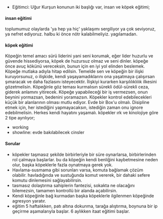 * Eğitimci: Uğur Kurşun
konunun iki başlığı var, insan ve köpek eğitimi;

#### insan eğitimi 
toplumumuz olaylarda 'ya hep ya hiç' yaklaşımı sergiliyor
ya çok seviyoruz, ya nefret ediyoruz.
halbu ki önce nötr kalabilmeliyiz. yagılamadan.


#### köpek eğitimi 
Köpeğin temel amacı sürü liderini yani seni korumak, eğer lider huzurlu ve güvende hissediyorsa, köpek de huzursuz olmaz ve seni dinler.
köpeğe önce avuç kökünü vereceksin, bunun için en iyi yol elinden beslemek.
Köpeğe mutlaka adıyla hitap edilsin. 
Temelde sen ve köpeğin bir ilişki kuruyorsunuz, o ilişkide, kendi yaşayamadıklarını ona yaşatmaya çalışırsan şımaracak ve daha fazlasını isteyecektir. İlişkiyi kurarken karşılılıklılık ilkesini gözetmelisin.
Köpeğinle göz teması kurmalısın
sürekli ödül-sürekli ceza, giderek anlamını yitirecek.
Köpeğe yapabileceği bir iş vermezsen, onun beynini yormazsan, bedenini yoramazsın.
Köpekler kontrol edebilecekleri küçük bir alanlarının olması mutlu ediyor. Evde bir Box'u olmalı. 
Disipline etmek için, her istediğini yapmayacaksın, istediğin zaman onu ignore edebilmelisin. Herkes kendi hayatını yaşamalı.
köpekler ırk ve kinolojiye göre 2 tipe ayrılıyor;
* working
* showline: evde bakılabilecek cinsler

#### Sorular
* köpekler taşmasız şekilde birbirleriyle bir süre oynarlarsa, birbirlerinden rol çalmaya başlarlar. bu da köpeğin kendi benliğini kaybetmesine neden olur, başka köpeklerle fazla oynatmaya gerek yok.
* Havlama-susmama gibi sorunları varsa, komuta bağlamak çözüm olabilir. havladığında ve sustuğunda komut vererek, bir dahaki sefere komutu dinlemesini sağlayabilirsin.
* tasmasız dolaştırma sahiplerin fantezisi, sokakta ne olacağını bilemezsin, tamamen kontrollü bir alanda açabilirsin.
* Kendi köpeğinle bağ kurmadan başka köpeklerle ilgilenmen köpeğinde agresyon yaratır.
* eğitim 5 haftalıkken, patı altına dokunma, tarağa alıştırma, boynuna bir ip geçirme aşamalarıyla başlar. 6 aylıkken itaat eğitimi başlar.
